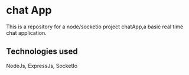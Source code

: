 # chat App

This is a repository for a node/socketio project chatApp,a basic real time chat application.


## Technologies used
NodeJs, ExpressJs, SocketIo